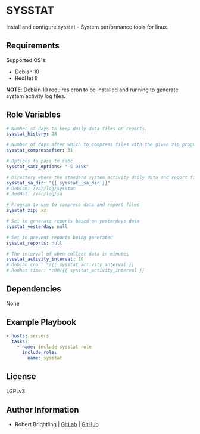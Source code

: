 SYSSTAT
=======

Install and configure sysstat - System performance tools for linux.

Requirements
------------

Supported OS's:
  - Debian 10
  - RedHat 8

**NOTE**: Debian 10 requires cron to be installed and running to generate system activity log files.

Role Variables
--------------

```yaml
# Number of days to keep daily data files or reports.
sysstat_history: 28

# Number of days after which to compress files with the given zip program
sysstat_compressafter: 31

# Options to pass to sadc
sysstat_sadc_options: "-S DISK"

# Directory where the standard system activity daily data and report files are saved
sysstat_sa_dir: "{{ sysstat__sa_dir }}"
# Debian: /var/log/sysstat
# RedHat: /var/log/sa

# Program to use to compress data and report files
sysstat_zip: xz

# Set to generate reports based on yesterdays data
sysstat_yesterday: null

# Set to prevent reports being generated
sysstat_reports: null

# The interval of when collect data in minutes
sysstat_activity_interval: 10
# Debian cron: */{{ sysstat_activity_interval }}
# Redhat timer: *:00/{{ sysstat_activity_interval }}
```

Dependencies
------------

None

Example Playbook
----------------

```yaml
- hosts: servers
  tasks:
    - name: include sysstat role
      include_role:
        name: sysstat
```

License
-------

LGPLv3

Author Information
------------------

- Robert Brightling | [GitLab](https://gitlab.com/brightling) | [GitHub](https://github.com/rbrightling)

